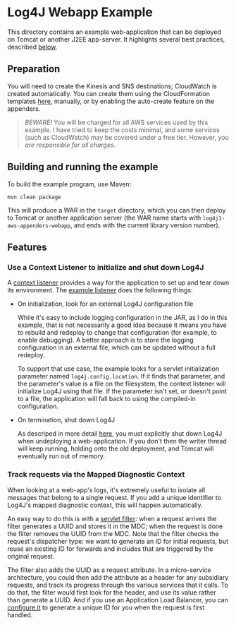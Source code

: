 # Log4J Webapp Example

This directory contains an example web-application that can be deployed on Tomcat or another
J2EE app-server. It highlights several best practices, described [below](#features).


## Preparation

You will need to create the Kinesis and SNS destinations; CloudWatch is created automatically.
You can create them using the CloudFormation templates [here](../cloudformation), manually, or
by enabling the auto-create feature on the appenders.

> *BEWARE!* You will be charged for all AWS services used by this example. I have tried to keep
  the costs minimal, and some services (such as CloudWatch) may be covered under a free tier.
  However, *you are responsible for all charges*.


## Building and running the example

To build the example program, use Maven:

    mvn clean package

This will produce a WAR in the `target` directory, which you can then deploy to Tomcat or
another application server (the WAR name starts with `log4j1-aws-appenders-webapp`, and
ends with the current library version number).


## Features

### Use a Context Listener to initialize and shut down Log4J

A [context listener](https://docs.oracle.com/javaee/6/api/javax/servlet/ServletContextListener.html)
provides a way for the application to set up and tear down its environment. The 
[example listener](src/main/java/com/kdgregory/log4j/aws/example/ExampleContextListener.java)
does the following things:

* On initialization, look for an external Log4J configuration file  

  While it's easy to include logging configuration in the JAR, as I do in this example,
  that is not necessarily a good idea because it means you have to rebuild and redeploy
  to change that configuration (for example, to enable debugging). A better approach is
  to store the logging configuration in an external file, which can be updated without
  a full redeploy.

  To support that use case, the example looks for a servlet initialization parameter
  named `log4j.config.location`. If it finds that parameter, and the parameter's value
  is a file on the filesystem, the context listener will initialize Log4J using that
  file. If the parameter isn't set, or doesn't point to a file, the application will
  fall back to using the compiled-in configuration.

* On termination, shut down Log4J

  As descriped in more detail [here](../../docs/tomcat.md), you must explicitly shut
  down Log4J when undeploying a web-application. If you don't then the writer thread
  will keep running, holding onto the old deployment, and Tomcat will eventually run
  out of memory.


### Track requests via the Mapped Diagnostic Context

When looking at a web-app's logs, it's extremely useful to isolate all messages that belong to
a single request. If you add a unique identifier to Log4J's mapped diagnostic context, this
will happen automatically.

An easy way to do this is with a [servlet filter](src/main/java/com/kdgregory/log4j/aws/example/RequestIdFilter.java):
when a request arrives the filter generates a UUID and stores it in the MDC; when the request
is done the filter removes the UUID from the MDC. Note that the filter checks the request's
dispatcher type: we want to generate an ID for initial requests, but reuse an existing ID
for forwards and includes that are triggered by the original request.

The filter also adds the UUID as a request attribute. In a micro-service architecture, you could
then add the attribute as a header for any subsidiary requests, and track its progress through
the various services that it calls. To do that, the filter would first look for the header, and
use its value rather than generate a UUID. And if you use an Application Load Balancer, you can
[configure it](https://docs.aws.amazon.com/elasticloadbalancing/latest/application/load-balancer-request-tracing.html)
to generate a unique ID for you when the request is first handled.
